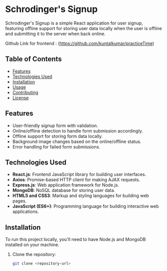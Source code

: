# Schrodinger's Signup

Schrodinger's Signup is a simple React application for user signup, featuring offline support for storing user data locally when the user is offline and submitting it to the server when back online.

Github Link for frontend : (https://github.com/kuntalkumar/practiceTime)

## Table of Contents

- [Features](#features)
- [Technologies Used](#technologies-used)
- [Installation](#installation)
- [Usage](#usage)
- [Contributing](#contributing)
- [License](#license)

## Features

- User-friendly signup form with validation.
- Online/offline detection to handle form submission accordingly.
- Offline support for storing form data locally.
- Background image changes based on the online/offline status.
- Error handling for failed form submissions.

## Technologies Used

- **React.js**: Frontend JavaScript library for building user interfaces.
- **Axios**: Promise-based HTTP client for making AJAX requests.
- **Express.js**: Web application framework for Node.js.
- **MongoDB**: NoSQL database for storing user data.
- **HTML5 and CSS3**: Markup and styling languages for building web pages.
- **JavaScript (ES6+)**: Programming language for building interactive web applications.

## Installation

To run this project locally, you'll need to have Node.js and MongoDB installed on your machine.

1. Clone the repository:

   ```bash
   git clone <repository-url>
